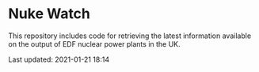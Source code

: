# Nuke Watch

This repository includes code for retrieving the latest information available on the output of EDF nuclear power plants in the UK.

Last updated: 2021-01-21 18:14